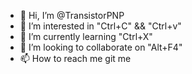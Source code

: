 - 👋 Hi, I’m @TransistorPNP
- 👀 I’m interested in "Ctrl+C" && "Ctrl+v"
- 🌱 I’m currently learning "Ctrl+X"
- 💞️ I’m looking to collaborate on "Alt+F4"
- 📫 How to reach me git me

<!---
TransistorPNP/TransistorPNP is a ✨ special ✨ repository because its `README.md` (this file) appears on your GitHub profile.
You can click the Preview link to take a look at your changes.
--->
